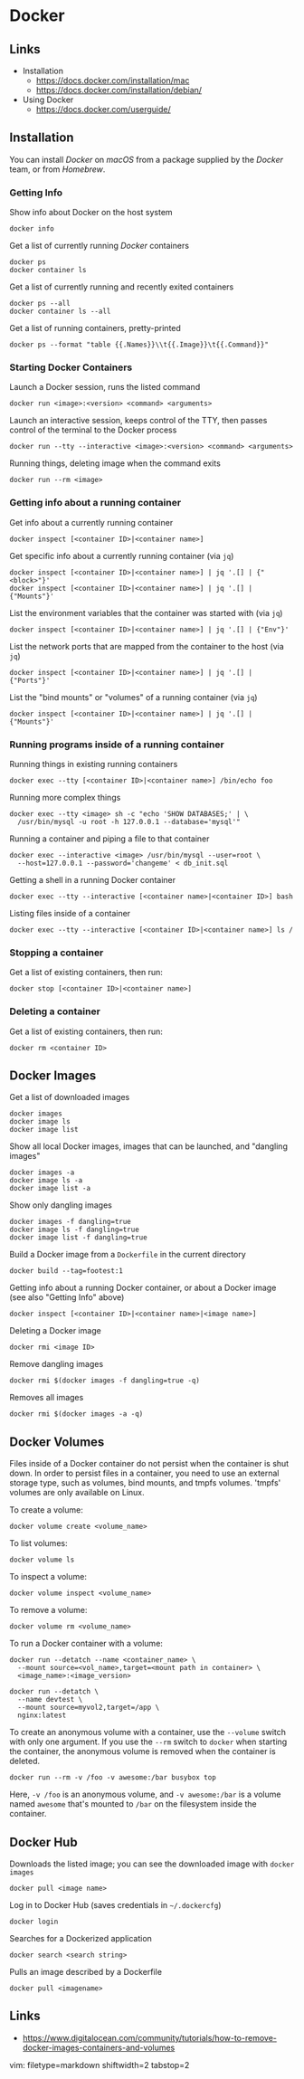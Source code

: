 # Docker #

## Links ##
- Installation
  - https://docs.docker.com/installation/mac
  - https://docs.docker.com/installation/debian/
- Using Docker
  - https://docs.docker.com/userguide/

## Installation ##
You can install _Docker_ on _macOS_ from a package supplied by the _Docker_
team, or from _Homebrew_.

### Getting Info ###
Show info about Docker on the host system

    docker info

Get a list of currently running _Docker_ containers

    docker ps
    docker container ls

Get a list of currently running and recently exited containers

    docker ps --all
    docker container ls --all

Get a list of running containers, pretty-printed

    docker ps --format "table {{.Names}}\\t{{.Image}}\t{{.Command}}"


### Starting Docker Containers ###
Launch a Docker session, runs the listed command

    docker run <image>:<version> <command> <arguments>

Launch an interactive session, keeps control of the TTY, then passes control
of the terminal to the Docker process

    docker run --tty --interactive <image>:<version> <command> <arguments>

Running things, deleting image when the command exits

    docker run --rm <image>


### Getting info about a running container ###
Get info about a currently running container

    docker inspect [<container ID>|<container name>]

Get specific info about a currently running container (via `jq`)

    docker inspect [<container ID>|<container name>] | jq '.[] | {"<block>"}'
    docker inspect [<container ID>|<container name>] | jq '.[] | {"Mounts"}'

List the environment variables that the container was started with (via `jq`)

    docker inspect [<container ID>|<container name>] | jq '.[] | {"Env"}'

List the network ports that are mapped from the container to the host (via
`jq`)

    docker inspect [<container ID>|<container name>] | jq '.[] | {"Ports"}'

List the "bind mounts" or "volumes" of a running container (via `jq`)

    docker inspect [<container ID>|<container name>] | jq '.[] | {"Mounts"}'


### Running programs inside of a running container ###
Running things in existing running containers

    docker exec --tty [<container ID>|<container name>] /bin/echo foo

Running more complex things

    docker exec --tty <image> sh -c "echo 'SHOW DATABASES;' | \
      /usr/bin/mysql -u root -h 127.0.0.1 --database='mysql'"

Running a container and piping a file to that container

    docker exec --interactive <image> /usr/bin/mysql --user=root \
      --host=127.0.0.1 --password='changeme' < db_init.sql

Getting a shell in a running Docker container

    docker exec --tty --interactive [<container name>|<container ID>] bash

Listing files inside of a container

    docker exec --tty --interactive [<container ID>|<container name>] ls /


### Stopping a container ###
Get a list of existing containers, then run:

    docker stop [<container ID>|<container name>]


### Deleting a container ###
Get a list of existing containers, then run:

    docker rm <container ID>


## Docker Images ##
Get a list of downloaded images

    docker images
    docker image ls
    docker image list

Show all local Docker images, images that can be launched, and "dangling
images"

    docker images -a
    docker image ls -a
    docker image list -a

Show only dangling images

    docker images -f dangling=true
    docker image ls -f dangling=true
    docker image list -f dangling=true

Build a Docker image from a `Dockerfile` in the current directory

    docker build --tag=footest:1

Getting info about a running Docker container, or about a Docker image (see
also "Getting Info" above)

    docker inspect [<container ID>|<container name>|<image name>]

Deleting a Docker image

    docker rmi <image ID>

Remove dangling images

    docker rmi $(docker images -f dangling=true -q)

Removes all images

    docker rmi $(docker images -a -q)

## Docker Volumes ##
Files inside of a Docker container do not persist when the container is shut
down.  In order to persist files in a container, you need to use an external
storage type, such as volumes, bind mounts, and tmpfs volumes.  'tmpfs'
volumes are only available on Linux.

To create a volume:

    docker volume create <volume_name>

To list volumes:

    docker volume ls

To inspect a volume:

    docker volume inspect <volume_name>

To remove a volume:

    docker volume rm <volume_name>

To run a Docker container with a volume:

    docker run --detatch --name <container_name> \
      --mount source=<vol_name>,target=<mount path in container> \
      <image_name>:<image_version>

    docker run --detatch \
      --name devtest \
      --mount source=myvol2,target=/app \
      nginx:latest

To create an anonymous volume with a container, use the `--volume` switch with
only one argument.  If you use the `--rm` switch to `docker` when starting the
container, the anonymous volume is removed when the container is deleted.

    docker run --rm -v /foo -v awesome:/bar busybox top

Here, `-v /foo` is an anonymous volume, and `-v awesome:/bar` is a volume
named `awesome` that's mounted to `/bar` on the filesystem inside the
container.

## Docker Hub ##
Downloads the listed image; you can see the downloaded image with `docker images`

    docker pull <image name>

Log in to Docker Hub (saves credentials in `~/.dockercfg`)

    docker login

Searches for a Dockerized application

    docker search <search string>

Pulls an image described by a Dockerfile

    docker pull <imagename>

## Links ##
- https://www.digitalocean.com/community/tutorials/how-to-remove-docker-images-containers-and-volumes

vim: filetype=markdown shiftwidth=2 tabstop=2
